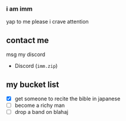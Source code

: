 ### i am imm

yap to me please i crave attention

## contact me
msg my discord
- Discord (`imm.zip`)

## my bucket list
- [x] get someone to recite the bible in japanese
- [ ] become a richy man
- [ ] drop a band on blahaj
